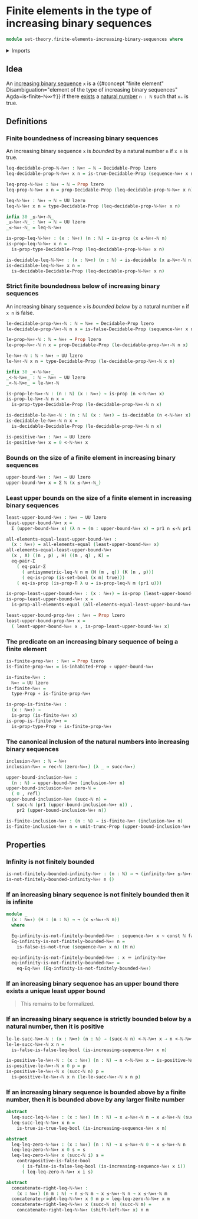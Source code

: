# Finite elements in the type of increasing binary sequences

```agda
module set-theory.finite-elements-increasing-binary-sequences where
```

<details><summary>Imports</summary>

```agda
open import elementary-number-theory.inequality-natural-numbers
open import elementary-number-theory.natural-numbers

open import foundation.booleans
open import foundation.constant-maps
open import foundation.decidable-propositions
open import foundation.decidable-types
open import foundation.dependent-pair-types
open import foundation.equality-dependent-pair-types
open import foundation.function-types
open import foundation.homotopies
open import foundation.inequality-booleans
open import foundation.inhabited-types
open import foundation.negation
open import foundation.propositional-truncations
open import foundation.propositions
open import foundation.universe-levels

open import foundation-core.identity-types

open import set-theory.increasing-binary-sequences
```

</details>

## Idea

An [increasing binary sequence](set-theory.increasing-binary-sequences.md) `x`
is a
{{#concept "finite element" Disambiguation="element of the type of increasing binary sequences" Agda=is-finite-ℕ∞↑}}
if there [exists](foundation.existential-quantification.md) a
[natural number](elementary-number-theory.natural-numbers.md) `n : ℕ` such that
`xₙ` is true.

## Definitions

### Finite boundedness of increasing binary sequences

An increasing binary sequence `x` is _bounded_ by a natural number `n` if `x n`
is true.

```agda
leq-decidable-prop-ℕ-ℕ∞↑ : ℕ∞↑ → ℕ → Decidable-Prop lzero
leq-decidable-prop-ℕ-ℕ∞↑ x n = is-true-Decidable-Prop (sequence-ℕ∞↑ x n)

leq-prop-ℕ-ℕ∞↑ : ℕ∞↑ → ℕ → Prop lzero
leq-prop-ℕ-ℕ∞↑ x n = prop-Decidable-Prop (leq-decidable-prop-ℕ-ℕ∞↑ x n)

leq-ℕ-ℕ∞↑ : ℕ∞↑ → ℕ → UU lzero
leq-ℕ-ℕ∞↑ x n = type-Decidable-Prop (leq-decidable-prop-ℕ-ℕ∞↑ x n)

infix 30 _≤-ℕ∞↑-ℕ_
_≤-ℕ∞↑-ℕ_ : ℕ∞↑ → ℕ → UU lzero
_≤-ℕ∞↑-ℕ_ = leq-ℕ-ℕ∞↑

is-prop-leq-ℕ-ℕ∞↑ : (x : ℕ∞↑) (n : ℕ) → is-prop (x ≤-ℕ∞↑-ℕ n)
is-prop-leq-ℕ-ℕ∞↑ x n =
  is-prop-type-Decidable-Prop (leq-decidable-prop-ℕ-ℕ∞↑ x n)

is-decidable-leq-ℕ-ℕ∞↑ : (x : ℕ∞↑) (n : ℕ) → is-decidable (x ≤-ℕ∞↑-ℕ n)
is-decidable-leq-ℕ-ℕ∞↑ x n =
  is-decidable-Decidable-Prop (leq-decidable-prop-ℕ-ℕ∞↑ x n)
```

### Strict finite boundedness below of increasing binary sequences

An increasing binary sequence `x` is _bounded below_ by a natural number `n` if
`x n` is false.

```agda
le-decidable-prop-ℕ∞↑-ℕ : ℕ → ℕ∞↑ → Decidable-Prop lzero
le-decidable-prop-ℕ∞↑-ℕ n x = is-false-Decidable-Prop (sequence-ℕ∞↑ x n)

le-prop-ℕ∞↑-ℕ : ℕ → ℕ∞↑ → Prop lzero
le-prop-ℕ∞↑-ℕ n x = prop-Decidable-Prop (le-decidable-prop-ℕ∞↑-ℕ n x)

le-ℕ∞↑-ℕ : ℕ → ℕ∞↑ → UU lzero
le-ℕ∞↑-ℕ x n = type-Decidable-Prop (le-decidable-prop-ℕ∞↑-ℕ x n)

infix 30 _<-ℕ-ℕ∞↑_
_<-ℕ-ℕ∞↑_ : ℕ → ℕ∞↑ → UU lzero
_<-ℕ-ℕ∞↑_ = le-ℕ∞↑-ℕ

is-prop-le-ℕ∞↑-ℕ : (n : ℕ) (x : ℕ∞↑) → is-prop (n <-ℕ-ℕ∞↑ x)
is-prop-le-ℕ∞↑-ℕ n x =
  is-prop-type-Decidable-Prop (le-decidable-prop-ℕ∞↑-ℕ n x)

is-decidable-le-ℕ∞↑-ℕ : (n : ℕ) (x : ℕ∞↑) → is-decidable (n <-ℕ-ℕ∞↑ x)
is-decidable-le-ℕ∞↑-ℕ n x =
  is-decidable-Decidable-Prop (le-decidable-prop-ℕ∞↑-ℕ n x)
```

```agda
is-positive-ℕ∞↑ : ℕ∞↑ → UU lzero
is-positive-ℕ∞↑ x = 0 <-ℕ-ℕ∞↑ x
```

### Bounds on the size of a finite element in increasing binary sequences

```agda
upper-bound-ℕ∞↑ : ℕ∞↑ → UU lzero
upper-bound-ℕ∞↑ x = Σ ℕ (x ≤-ℕ∞↑-ℕ_)
```

### Least upper bounds on the size of a finite element in increasing binary sequences

```agda
least-upper-bound-ℕ∞↑ : ℕ∞↑ → UU lzero
least-upper-bound-ℕ∞↑ x =
  Σ (upper-bound-ℕ∞↑ x) (λ n → (m : upper-bound-ℕ∞↑ x) → pr1 n ≤-ℕ pr1 m)

all-elements-equal-least-upper-bound-ℕ∞↑ :
  (x : ℕ∞↑) → all-elements-equal (least-upper-bound-ℕ∞↑ x)
all-elements-equal-least-upper-bound-ℕ∞↑
  (x , X) ((n , p) , H) ((m , q) , K) =
  eq-pair-Σ
    ( eq-pair-Σ
      ( antisymmetric-leq-ℕ n m (H (m , q)) (K (n , p)))
      ( eq-is-prop (is-set-bool (x m) true)))
    ( eq-is-prop (is-prop-Π λ u → is-prop-leq-ℕ m (pr1 u)))

is-prop-least-upper-bound-ℕ∞↑ : (x : ℕ∞↑) → is-prop (least-upper-bound-ℕ∞↑ x)
is-prop-least-upper-bound-ℕ∞↑ x =
  is-prop-all-elements-equal (all-elements-equal-least-upper-bound-ℕ∞↑ x)

least-upper-bound-prop-ℕ∞↑ : ℕ∞↑ → Prop lzero
least-upper-bound-prop-ℕ∞↑ x =
  ( least-upper-bound-ℕ∞↑ x , is-prop-least-upper-bound-ℕ∞↑ x)
```

### The predicate on an increasing binary sequence of being a finite element

```agda
is-finite-prop-ℕ∞↑ : ℕ∞↑ → Prop lzero
is-finite-prop-ℕ∞↑ = is-inhabited-Prop ∘ upper-bound-ℕ∞↑

is-finite-ℕ∞↑ :
  ℕ∞↑ → UU lzero
is-finite-ℕ∞↑ =
  type-Prop ∘ is-finite-prop-ℕ∞↑

is-prop-is-finite-ℕ∞↑ :
  (x : ℕ∞↑) →
  is-prop (is-finite-ℕ∞↑ x)
is-prop-is-finite-ℕ∞↑ =
  is-prop-type-Prop ∘ is-finite-prop-ℕ∞↑
```

### The canonical inclusion of the natural numbers into increasing binary sequences

```agda
inclusion-ℕ∞↑ : ℕ → ℕ∞↑
inclusion-ℕ∞↑ = rec-ℕ (zero-ℕ∞↑) (λ _ → succ-ℕ∞↑)

upper-bound-inclusion-ℕ∞↑ :
  (n : ℕ) → upper-bound-ℕ∞↑ (inclusion-ℕ∞↑ n)
upper-bound-inclusion-ℕ∞↑ zero-ℕ =
  ( 0 , refl)
upper-bound-inclusion-ℕ∞↑ (succ-ℕ n) =
  ( succ-ℕ (pr1 (upper-bound-inclusion-ℕ∞↑ n)) ,
    pr2 (upper-bound-inclusion-ℕ∞↑ n))

is-finite-inclusion-ℕ∞↑ : (n : ℕ) → is-finite-ℕ∞↑ (inclusion-ℕ∞↑ n)
is-finite-inclusion-ℕ∞↑ n = unit-trunc-Prop (upper-bound-inclusion-ℕ∞↑ n)
```

## Properties

### Infinity is not finitely bounded

```agda
is-not-finitely-bounded-infinity-ℕ∞↑ : (n : ℕ) → ¬ (infinity-ℕ∞↑ ≤-ℕ∞↑-ℕ n)
is-not-finitely-bounded-infinity-ℕ∞↑ n ()
```

### If an increasing binary sequence is not finitely bounded then it is infinite

```agda
module _
  (x : ℕ∞↑) (H : (n : ℕ) → ¬ (x ≤-ℕ∞↑-ℕ n))
  where

  Eq-infinity-is-not-finitely-bounded-ℕ∞↑ : sequence-ℕ∞↑ x ~ const ℕ false
  Eq-infinity-is-not-finitely-bounded-ℕ∞↑ n =
    is-false-is-not-true (sequence-ℕ∞↑ x n) (H n)

  eq-infinity-is-not-finitely-bounded-ℕ∞↑ : x ＝ infinity-ℕ∞↑
  eq-infinity-is-not-finitely-bounded-ℕ∞↑ =
    eq-Eq-ℕ∞↑ (Eq-infinity-is-not-finitely-bounded-ℕ∞↑)
```

### If an increasing binary sequence has an upper bound there exists a unique least upper bound

> This remains to be formalized.

### If an increasing binary sequence is strictly bounded below by a natural number, then it is positive

```agda
le-le-succ-ℕ∞↑-ℕ : (x : ℕ∞↑) (n : ℕ) → (succ-ℕ n) <-ℕ-ℕ∞↑ x → n <-ℕ-ℕ∞↑ x
le-le-succ-ℕ∞↑-ℕ x n =
  is-false-is-false-leq-bool (is-increasing-sequence-ℕ∞↑ x n)

is-positive-le-ℕ∞↑-ℕ : (x : ℕ∞↑) (n : ℕ) → n <-ℕ-ℕ∞↑ x → is-positive-ℕ∞↑ x
is-positive-le-ℕ∞↑-ℕ x 0 p = p
is-positive-le-ℕ∞↑-ℕ x (succ-ℕ n) p =
  is-positive-le-ℕ∞↑-ℕ x n (le-le-succ-ℕ∞↑-ℕ x n p)
```

### If an increasing binary sequence is bounded above by a finite number, then it is bounded above by any larger finite number

```agda
abstract
  leq-succ-leq-ℕ-ℕ∞↑ : (x : ℕ∞↑) (n : ℕ) → x ≤-ℕ∞↑-ℕ n → x ≤-ℕ∞↑-ℕ (succ-ℕ n)
  leq-succ-leq-ℕ-ℕ∞↑ x n =
    is-true-is-true-leq-bool (is-increasing-sequence-ℕ∞↑ x n)

abstract
  leq-leq-zero-ℕ-ℕ∞↑ : (x : ℕ∞↑) (n : ℕ) → x ≤-ℕ∞↑-ℕ 0 → x ≤-ℕ∞↑-ℕ n
  leq-leq-zero-ℕ-ℕ∞↑ x 0 s = s
  leq-leq-zero-ℕ-ℕ∞↑ x (succ-ℕ i) s =
    contrapositive-is-false-bool
      ( is-false-is-false-leq-bool (is-increasing-sequence-ℕ∞↑ x i))
      ( leq-leq-zero-ℕ-ℕ∞↑ x i s)

abstract
  concatenate-right-leq-ℕ-ℕ∞↑ :
    (x : ℕ∞↑) (n m : ℕ) → n ≤-ℕ m → x ≤-ℕ∞↑-ℕ n → x ≤-ℕ∞↑-ℕ m
  concatenate-right-leq-ℕ-ℕ∞↑ x 0 m p = leq-leq-zero-ℕ-ℕ∞↑ x m
  concatenate-right-leq-ℕ-ℕ∞↑ x (succ-ℕ n) (succ-ℕ m) =
    concatenate-right-leq-ℕ-ℕ∞↑ (shift-left-ℕ∞↑ x) n m
```
